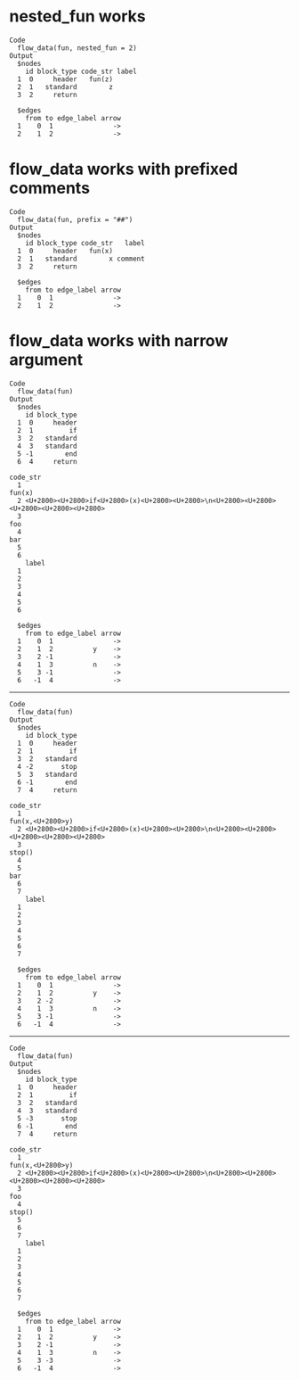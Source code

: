 # nested_fun works

    Code
      flow_data(fun, nested_fun = 2)
    Output
      $nodes
        id block_type code_str label
      1  0     header   fun(z)      
      2  1   standard        z      
      3  2     return               
      
      $edges
        from to edge_label arrow
      1    0  1               ->
      2    1  2               ->
      

# flow_data works with prefixed comments

    Code
      flow_data(fun, prefix = "##")
    Output
      $nodes
        id block_type code_str   label
      1  0     header   fun(x)        
      2  1   standard        x comment
      3  2     return                 
      
      $edges
        from to edge_label arrow
      1    0  1               ->
      2    1  2               ->
      

# flow_data works with narrow argument

    Code
      flow_data(fun)
    Output
      $nodes
        id block_type
      1  0     header
      2  1         if
      3  2   standard
      4  3   standard
      5 -1        end
      6  4     return
                                                                                       code_str
      1                                                                                  fun(x)
      2 <U+2800><U+2800>if<U+2800>(x)<U+2800><U+2800>\n<U+2800><U+2800><U+2800><U+2800><U+2800>
      3                                                                                     foo
      4                                                                                     bar
      5                                                                                        
      6                                                                                        
        label
      1      
      2      
      3      
      4      
      5      
      6      
      
      $edges
        from to edge_label arrow
      1    0  1               ->
      2    1  2          y    ->
      3    2 -1               ->
      4    1  3          n    ->
      5    3 -1               ->
      6   -1  4               ->
      

---

    Code
      flow_data(fun)
    Output
      $nodes
        id block_type
      1  0     header
      2  1         if
      3  2   standard
      4 -2       stop
      5  3   standard
      6 -1        end
      7  4     return
                                                                                       code_str
      1                                                                        fun(x,<U+2800>y)
      2 <U+2800><U+2800>if<U+2800>(x)<U+2800><U+2800>\n<U+2800><U+2800><U+2800><U+2800><U+2800>
      3                                                                                  stop()
      4                                                                                        
      5                                                                                     bar
      6                                                                                        
      7                                                                                        
        label
      1      
      2      
      3      
      4      
      5      
      6      
      7      
      
      $edges
        from to edge_label arrow
      1    0  1               ->
      2    1  2          y    ->
      3    2 -2               ->
      4    1  3          n    ->
      5    3 -1               ->
      6   -1  4               ->
      

---

    Code
      flow_data(fun)
    Output
      $nodes
        id block_type
      1  0     header
      2  1         if
      3  2   standard
      4  3   standard
      5 -3       stop
      6 -1        end
      7  4     return
                                                                                       code_str
      1                                                                        fun(x,<U+2800>y)
      2 <U+2800><U+2800>if<U+2800>(x)<U+2800><U+2800>\n<U+2800><U+2800><U+2800><U+2800><U+2800>
      3                                                                                     foo
      4                                                                                  stop()
      5                                                                                        
      6                                                                                        
      7                                                                                        
        label
      1      
      2      
      3      
      4      
      5      
      6      
      7      
      
      $edges
        from to edge_label arrow
      1    0  1               ->
      2    1  2          y    ->
      3    2 -1               ->
      4    1  3          n    ->
      5    3 -3               ->
      6   -1  4               ->
      

